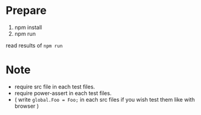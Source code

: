 Prepare
=======

 1. npm install
 2. npm run
 
read results of `npm run`

Note
====

 * require src file in each test files.
 * require power-assert in each test files.
 * ( write `global.Foo = Foo;` in each src files if you wish test them like with browser )
